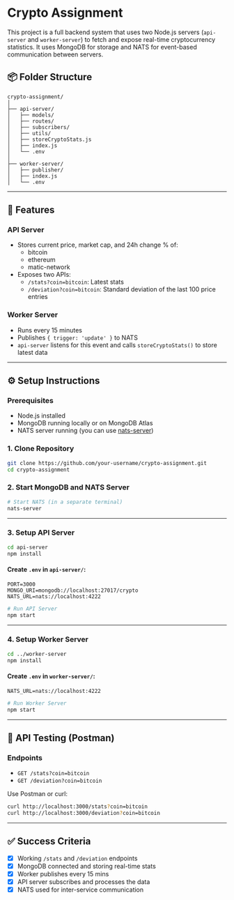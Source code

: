 
# Crypto Assignment

This project is a full backend system that uses two Node.js servers (`api-server` and `worker-server`) to fetch and expose real-time cryptocurrency statistics. It uses MongoDB for storage and NATS for event-based communication between servers.

## 📦 Folder Structure

```
crypto-assignment/
│
├── api-server/
│   ├── models/
│   ├── routes/
│   ├── subscribers/
│   ├── utils/
│   ├── storeCryptoStats.js
│   ├── index.js
│   └── .env
│
├── worker-server/
│   ├── publisher/
│   ├── index.js
│   └── .env
```

---

## 🚀 Features

### API Server
- Stores current price, market cap, and 24h change % of:
  - bitcoin
  - ethereum
  - matic-network
- Exposes two APIs:
  - `/stats?coin=bitcoin`: Latest stats
  - `/deviation?coin=bitcoin`: Standard deviation of the last 100 price entries

### Worker Server
- Runs every 15 minutes
- Publishes `{ trigger: 'update' }` to NATS
- `api-server` listens for this event and calls `storeCryptoStats()` to store latest data

---

## ⚙️ Setup Instructions

### Prerequisites

- Node.js installed
- MongoDB running locally or on MongoDB Atlas
- NATS server running (you can use [nats-server](https://docs.nats.io/nats-server/installation))

### 1. Clone Repository

```bash
git clone https://github.com/your-username/crypto-assignment.git
cd crypto-assignment
```

### 2. Start MongoDB and NATS Server

```bash
# Start NATS (in a separate terminal)
nats-server
```

---

### 3. Setup API Server

```bash
cd api-server
npm install
```

#### Create `.env` in `api-server/`:

```
PORT=3000
MONGO_URI=mongodb://localhost:27017/crypto
NATS_URL=nats://localhost:4222
```

```bash
# Run API Server
npm start
```

---

### 4. Setup Worker Server

```bash
cd ../worker-server
npm install
```

#### Create `.env` in `worker-server/`:

```
NATS_URL=nats://localhost:4222
```

```bash
# Run Worker Server
npm start
```

---

## 🧪 API Testing (Postman)

### Endpoints

- `GET /stats?coin=bitcoin`
- `GET /deviation?coin=bitcoin`

Use Postman or curl:

```bash
curl http://localhost:3000/stats?coin=bitcoin
curl http://localhost:3000/deviation?coin=bitcoin
```

---

## ✅ Success Criteria

- [x] Working `/stats` and `/deviation` endpoints
- [x] MongoDB connected and storing real-time stats
- [x] Worker publishes every 15 mins
- [x] API server subscribes and processes the data
- [x] NATS used for inter-service communication
